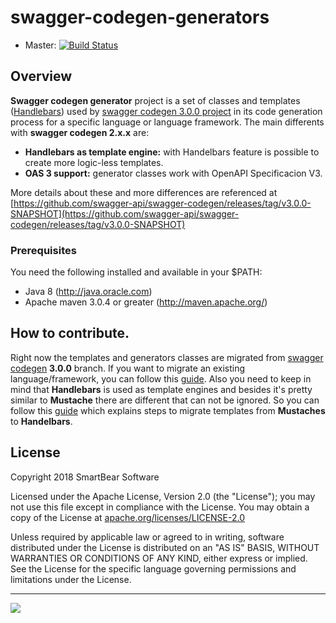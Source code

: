 # swagger-codegen-generators

- Master: [![Build Status](https://img.shields.io/jenkins/s/https/jenkins.swagger.io/view/OSS%20-%20Java/job/oss-swagger-codegen-generators-master-java-8.svg)](https://jenkins.swagger.io/view/OSS%20-%20Java/job/oss-swagger-codegen-generators-master-java-8)

## Overview
**Swagger codegen generator** project is a set of classes and templates ([Handlebars](https://jknack.github.io/handlebars.java)) used by [swagger codegen 3.0.0 project](https://github.com/swagger-api/swagger-codegen/tree/3.0.0) in its code generation process for a specific language or language framework. The main differents with **swagger codegen 2.x.x** are:

- **Handlebars as template engine:** with Handelbars feature is possible to create more logic-less templates.
- **OAS 3 support:** generator classes work with OpenAPI Specificacion V3.

More details about these and more differences are referenced at [https://github.com/swagger-api/swagger-codegen/releases/tag/v3.0.0-SNAPSHOT](https://github.com/swagger-api/swagger-codegen/releases/tag/v3.0.0-SNAPSHOT)

### Prerequisites
You need the following installed and available in your $PATH:

* Java 8 (http://java.oracle.com)
* Apache maven 3.0.4 or greater (http://maven.apache.org/)

## How to contribute.
Right now the templates and generators classes are migrated from  [swagger codegen](https://github.com/swagger-api/swagger-codegen) **3.0.0** branch. 
If you want to migrate an existing language/framework, you can follow this [guide](https://github.com/swagger-api/swagger-codegen/wiki/Swagger-Codegen-migration-(swagger-codegen-generators-repository)).
Also you need to keep in mind that **Handlebars** is used as template engines and besides it's pretty similar to **Mustache** there are different that can not be ignored. So you can follow this [guide](https://github.com/swagger-api/swagger-codegen/wiki/Swagger-Codegen-migration-from-Mustache-and-Handlebars-templates.) which explains steps to migrate templates from **Mustaches** to **Handelbars**.
 
License
-------
 
Copyright 2018 SmartBear Software

Licensed under the Apache License, Version 2.0 (the "License");
you may not use this file except in compliance with the License.
You may obtain a copy of the License at [apache.org/licenses/LICENSE-2.0](http://www.apache.org/licenses/LICENSE-2.0)

Unless required by applicable law or agreed to in writing, software
distributed under the License is distributed on an "AS IS" BASIS,
WITHOUT WARRANTIES OR CONDITIONS OF ANY KIND, either express or implied.
See the License for the specific language governing permissions and
limitations under the License.
 
---
<img src="http://swagger.io/wp-content/uploads/2016/02/logo.jpg"/>